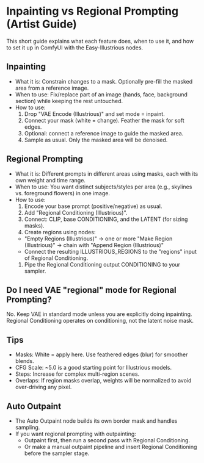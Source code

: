 # Inpainting vs Regional Prompting (Artist Guide)

This short guide explains what each feature does, when to use it, and how to set it up in ComfyUI with the Easy-Illustrious nodes.

## Inpainting

- What it is: Constrain changes to a mask. Optionally pre-fill the masked area from a reference image.
- When to use: Fix/replace part of an image (hands, face, background section) while keeping the rest untouched.
- How to use:
  1. Drop "VAE Encode (Illustrious)" and set mode = inpaint.
  2. Connect your mask (white = change). Feather the mask for soft edges.
  3. Optional: connect a reference image to guide the masked area.
  4. Sample as usual. Only the masked area will be denoised.

## Regional Prompting

- What it is: Different prompts in different areas using masks, each with its own weight and time range.
- When to use: You want distinct subjects/styles per area (e.g., skylines vs. foreground flowers) in one image.
- How to use:
  1. Encode your base prompt (positive/negative) as usual.
  1. Add "Regional Conditioning (Illustrious)".
  1. Connect: CLIP, base CONDITIONING, and the LATENT (for sizing masks).
  1. Create regions using nodes:
  - "Empty Regions (Illustrious)" → one or more "Make Region (Illustrious)" → chain with "Append Region (Illustrious)"
  - Connect the resulting ILLUSTRIOUS_REGIONS to the "regions" input of Regional Conditioning.
  1. Pipe the Regional Conditioning output CONDITIONING to your sampler.

## Do I need VAE "regional" mode for Regional Prompting?

No. Keep VAE in standard mode unless you are explicitly doing inpainting. Regional Conditioning operates on conditioning, not the latent noise mask.

## Tips

- Masks: White = apply here. Use feathered edges (blur) for smoother blends.
- CFG Scale: ~5.0 is a good starting point for Illustrious models.
- Steps: Increase for complex multi-region scenes.
- Overlaps: If region masks overlap, weights will be normalized to avoid over-driving any pixel.

## Auto Outpaint

- The Auto Outpaint node builds its own border mask and handles sampling.
- If you want regional prompting with outpainting:
  - Outpaint first, then run a second pass with Regional Conditioning.
  - Or make a manual outpaint pipeline and insert Regional Conditioning before the sampler stage.
